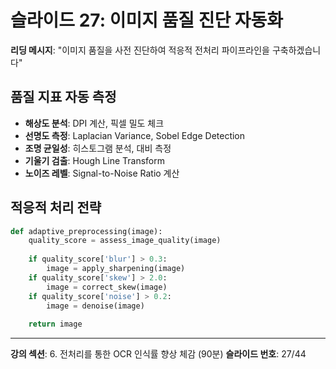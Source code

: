 # 슬라이드 27: 이미지 품질 진단 자동화

**리딩 메시지**: "이미지 품질을 사전 진단하여 적응적 전처리 파이프라인을 구축하겠습니다"

## 품질 지표 자동 측정

- **해상도 분석**: DPI 계산, 픽셀 밀도 체크
- **선명도 측정**: Laplacian Variance, Sobel Edge Detection
- **조명 균일성**: 히스토그램 분석, 대비 측정
- **기울기 검출**: Hough Line Transform
- **노이즈 레벨**: Signal-to-Noise Ratio 계산

## 적응적 처리 전략

```python
def adaptive_preprocessing(image):
    quality_score = assess_image_quality(image)
    
    if quality_score['blur'] > 0.3:
        image = apply_sharpening(image)
    if quality_score['skew'] > 2.0:
        image = correct_skew(image)
    if quality_score['noise'] > 0.2:
        image = denoise(image)
    
    return image
```

---

**강의 섹션**: 6. 전처리를 통한 OCR 인식률 향상 체감 (90분)
**슬라이드 번호**: 27/44

